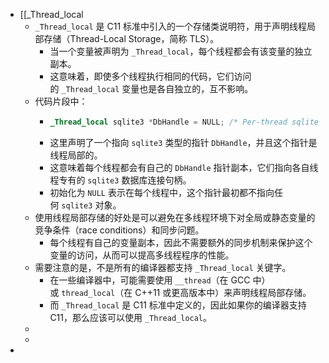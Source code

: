 - [[_Thread_local
	- `_Thread_local` 是 C11 标准中引入的一个存储类说明符，用于声明线程局部存储（Thread-Local Storage，简称 TLS）。
		- 当一个变量被声明为 `_Thread_local`，每个线程都会有该变量的独立副本。
		- 这意味着，即使多个线程执行相同的代码，它们访问的 `_Thread_local` 变量也是各自独立的，互不影响。
	- 代码片段中：
		- ```c
		  _Thread_local sqlite3 *DbHandle = NULL; /* Per-thread sqlite handle. */
		  ```
		- 这里声明了一个指向 `sqlite3` 类型的指针 `DbHandle`，并且这个指针是线程局部的。
		- 这意味着每个线程都会有自己的 `DbHandle` 指针副本，它们指向各自线程专有的 `sqlite3` 数据库连接句柄。
		- 初始化为 `NULL` 表示在每个线程中，这个指针最初都不指向任何 `sqlite3` 对象。
	- 使用线程局部存储的好处是可以避免在多线程环境下对全局或静态变量的竞争条件（race conditions）和同步问题。
		- 每个线程有自己的变量副本，因此不需要额外的同步机制来保护这个变量的访问，从而可以提高多线程程序的性能。
	- 需要注意的是，不是所有的编译器都支持 `_Thread_local` 关键字。
		- 在一些编译器中，可能需要使用 `__thread`（在 GCC 中）或 `thread_local`（在 C++11 或更高版本中）来声明线程局部存储。
		- 而 `_Thread_local` 是 C11 标准中定义的，因此如果你的编译器支持 C11，那么应该可以使用 `_Thread_local`。
	-
	-
-